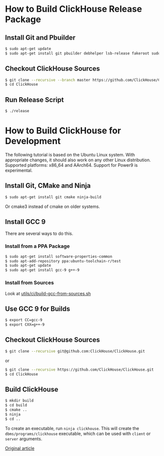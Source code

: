 # How to Build ClickHouse Release Package

## Install Git and Pbuilder

```bash
$ sudo apt-get update
$ sudo apt-get install git pbuilder debhelper lsb-release fakeroot sudo debian-archive-keyring debian-keyring
```

## Checkout ClickHouse Sources

```bash
$ git clone --recursive --branch master https://github.com/ClickHouse/ClickHouse.git
$ cd ClickHouse
```

## Run Release Script

```bash
$ ./release
```

# How to Build ClickHouse for Development

The following tutorial is based on the Ubuntu Linux system.
With appropriate changes, it should also work on any other Linux distribution.
Supported platforms: x86_64 and AArch64. Support for Power9 is experimental.

## Install Git, CMake and Ninja

```bash
$ sudo apt-get install git cmake ninja-build
```

Or cmake3 instead of cmake on older systems.

## Install GCC 9

There are several ways to do this.

### Install from a PPA Package

```bash
$ sudo apt-get install software-properties-common
$ sudo apt-add-repository ppa:ubuntu-toolchain-r/test
$ sudo apt-get update
$ sudo apt-get install gcc-9 g++-9
```

### Install from Sources

Look at [utils/ci/build-gcc-from-sources.sh](https://github.com/ClickHouse/ClickHouse/blob/master/utils/ci/build-gcc-from-sources.sh)

## Use GCC 9 for Builds

```bash
$ export CC=gcc-9
$ export CXX=g++-9
```

## Checkout ClickHouse Sources

```bash
$ git clone --recursive git@github.com:ClickHouse/ClickHouse.git
```
or
```bash
$ git clone --recursive https://github.com/ClickHouse/ClickHouse.git
$ cd ClickHouse
```

## Build ClickHouse

```bash
$ mkdir build
$ cd build
$ cmake ..
$ ninja
$ cd ..
```

To create an executable, run `ninja clickhouse`.
This will create the `dbms/programs/clickhouse` executable, which can be used with `client` or `server` arguments.


[Original article](https://clickhouse.tech/docs/en/development/build/) <!--hide-->
